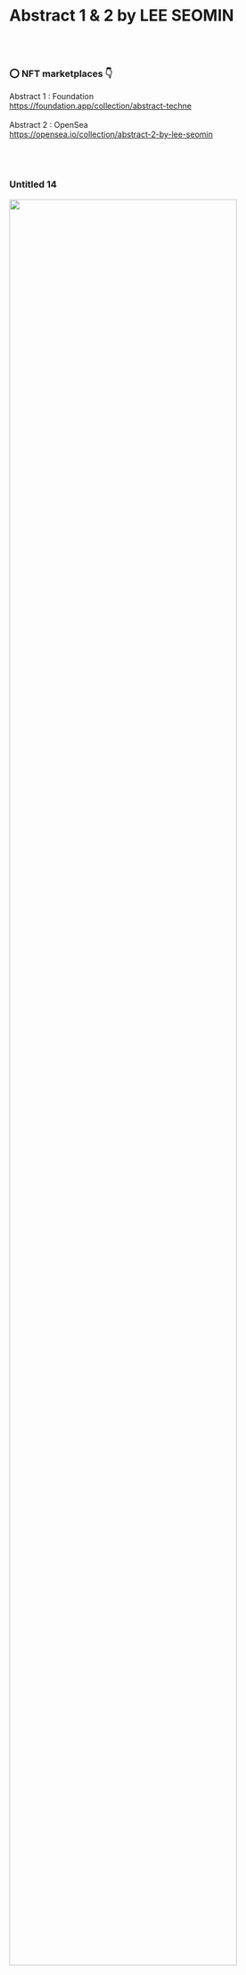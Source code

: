 # Abstract 1 & 2 by LEE SEOMIN
 <br/><br/>

### :o: NFT marketplaces  :point_down:

Abstract 1 : Foundation
 <br/>
https://foundation.app/collection/abstract-techne 
 <br/><br/>
Abstract 2 : OpenSea 
 <br/>
https://opensea.io/collection/abstract-2-by-lee-seomin 

 <br/><br/>



 ### Untitled 14

 <img src="https://github.com/leeseomin/Abstract/blob/main/art/Untitled14.png" width="90%">    
 
 <br/><br/>
 

### Two Strangers

 <img src="https://github.com/leeseomin/Abstract/blob/main/art/two_strangers.png" width="90%">    
 
 <br/><br/>
 
 

### Suffering

 <img src="https://github.com/leeseomin/Abstract/blob/main/art/suffering.png" width="90%">    
 
 <br/><br/>
 
 

### Untitled 2

 <img src="https://github.com/leeseomin/Abstract/blob/main/art/Untitled2.png" width="90%">    
 
 <br/><br/>



### Untitled 3

 <img src="https://github.com/leeseomin/Abstract/blob/main/art/Untitled3.png" width="90%">    
 
 <br/><br/>


### Untitled 5

 <img src="https://github.com/leeseomin/Abstract/blob/main/art/Untitled5.png" width="90%">    
 
 <br/><br/>


### Untitled 7

 <img src="https://github.com/leeseomin/Abstract/blob/main/art/Untitled7.png" width="90%">    
 
 <br/><br/>



### Untitled 9

 <img src="https://github.com/leeseomin/Abstract/blob/main/art/Untitled9.png" width="90%">    
 
 <br/><br/>



### Untitled 10

 <img src="https://github.com/leeseomin/Abstract/blob/main/art/Untitled10H.png" width="90%">    
 
 <br/><br/>



### Untitled 12

 <img src="https://github.com/leeseomin/Abstract/blob/main/art/Untitled12.png" width="90%">    
 
 <br/><br/>
 
 


 ### Untitled 15

 <img src="https://github.com/leeseomin/Abstract/blob/main/art/Untitled15.png" width="90%">    
 
 <br/><br/>
 

 ### Untitled 16

 <img src="https://github.com/leeseomin/Abstract/blob/main/art/Untitled16.png" width="90%">    
 
 <br/><br/>
 
 
 ### Untitled 18

 <img src="https://github.com/leeseomin/Abstract/blob/main/art/Untitled18.png" width="90%">    
 
 <br/><br/>
 
 
 ### Untitled 21

 <img src="https://github.com/leeseomin/Abstract/blob/main/art/Untitled21.png" width="90%">    
 
 <br/><br/>
 
 ### Untitled 22

 <img src="https://github.com/leeseomin/Abstract/blob/main/art/Untitled22.png" width="90%">    
 
 <br/><br/>
 
 
 ### Untitled 23

 <img src="https://github.com/leeseomin/Abstract/blob/main/art/Untitled23.png" width="90%">    
 
 <br/><br/>


 ### Untitled 25

 <img src="https://github.com/leeseomin/Abstract/blob/main/art/Untitled25.png" width="90%">    
 
 <br/><br/>
 
 
 ### Untitled 26

 <img src="https://github.com/leeseomin/Abstract/blob/main/art/Untitled26.png" width="90%">    
 
 <br/><br/>
 
 ### Untitled 27

 <img src="https://github.com/leeseomin/Abstract/blob/main/art/Untitled27.png" width="90%">    
 
 <br/><br/>
 
 
 ### Untitled 28

 <img src="https://github.com/leeseomin/Abstract/blob/main/art/Untitled28.png" width="90%">    
 
 <br/><br/>
 
 
 ### Untitled 30

 <img src="https://github.com/leeseomin/Abstract/blob/main/art/Untitled30.png" width="90%">    
 
 <br/><br/>


 ### Untitled 32

 <img src="https://github.com/leeseomin/Abstract/blob/main/art/Untitled32.png" width="90%">    
 
 <br/><br/>
 
### Untitled 34

 <img src="https://github.com/leeseomin/Abstract/blob/main/art/Untitled34.png" width="90%">    
 
 <br/><br/>


### Untitled 36

 <img src="https://github.com/leeseomin/Abstract/blob/main/art/Untitled36.png" width="50%">    
 
 <br/><br/>
 
### Untitled 38

 <img src="https://github.com/leeseomin/Abstract/blob/main/art/Untitled38.png" width="90%">    
 
 <br/><br/>


 ### Untitled 41

 <img src="https://github.com/leeseomin/Abstract/blob/main/art/Untitled41.png" width="90%">    
 
 <br/><br/>
 
 
 
 ### Untitled 42

 <img src="https://github.com/leeseomin/Abstract/blob/main/art/Untitled42.png" width="90%">    
 
 <br/><br/>
 
 
 ### Untitled 45

 <img src="https://github.com/leeseomin/Abstract/blob/main/art/Untitled45.png" width="90%">    
 
 <br/><br/>
 
 ### Untitled 47

 <img src="https://github.com/leeseomin/Abstract/blob/main/art/Untitled47.png" width="90%">    
 
 <br/><br/>
 
 
 ### Untitled 51

 <img src="https://github.com/leeseomin/Abstract/blob/main/art/Untitled51.png" width="90%">    
 
 <br/><br/>
 
 ### Untitled 53

 <img src="https://github.com/leeseomin/Abstract/blob/main/art/Untitled53.png" width="45%">    
 
 <br/><br/>
 
 ### Untitled 54

 <img src="https://github.com/leeseomin/Abstract/blob/main/art/Untitled54.png" width="90%">    
 
 <br/><br/>
 
 ### Untitled 56

 <img src="https://github.com/leeseomin/Abstract/blob/main/art/Untitled56h.png" width="90%">    
 
 <br/><br/>


 ### Untitled 58

 <img src="https://github.com/leeseomin/Abstract/blob/main/art/Untitled58.png" width="90%">    
 
 <br/><br/>
 
### Untitled 60

 <img src="https://github.com/leeseomin/Abstract/blob/main/art/Untitled60.png" width="90%">    
 
 <br/><br/> 

### Untitled 62

 <img src="https://github.com/leeseomin/Abstract/blob/main/art/Untitled62.png" width="90%">    
 
 <br/><br/> 
 
### Untitled 64

 <img src="https://github.com/leeseomin/Abstract/blob/main/art/Untitled64.png" width="90%">    
 
 <br/><br/> 
 
 
 

 ### Existential anxiety 1

 <img src="https://github.com/leeseomin/Abstract/blob/main/art/anxiety%20of%20existence1.png" width="90%">    
 
 <br/><br/>


 ### Existential anxiety 2

 <img src="https://github.com/leeseomin/Abstract/blob/main/art/Existential_anxiety2.png" width="90%">    
 
 <br/><br/>


 ### Saṃsāra  

 <img src="https://github.com/leeseomin/Abstract/blob/main/art/samsara.png" width="90%">    
 
 <br/><br/>

 ### Saṃsāra 2

 <img src="https://github.com/leeseomin/Abstract/blob/main/art/samsara2.png" width="90%">    
 
 <br/><br/>



 ### Author and Creator
 
 LEE SEOMIN
 
 https://linktr.ee/techne_0_1
   <br/> 
 https://github.com/leeseomin 
  <br/> 
 https://twitter.com/Techne_0_1
 <br/><br/>
 
 
